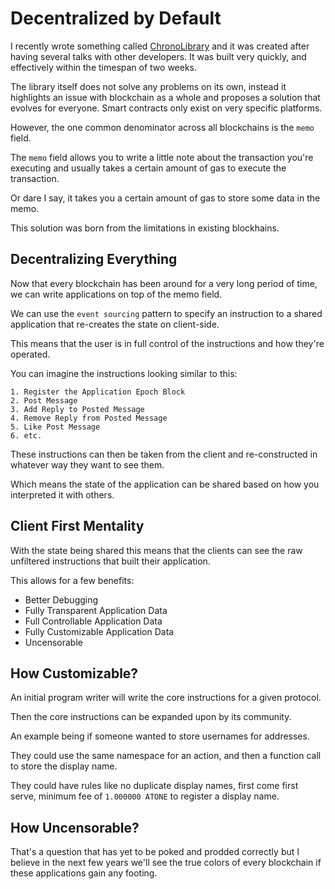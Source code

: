 # Decentralized by Default

I recently wrote something called [ChronoLibrary](https://github.com/allinbits/chronolibrary) and it was created after having several talks with other developers. It was built very quickly, and effectively within the timespan of two weeks.

The library itself does not solve any problems on its own, instead it highlights an issue with blockchain as a whole and proposes a solution that evolves for everyone. Smart contracts only exist on very specific platforms. 

However, the one common denominator across all blockchains is the `memo` field.

The `memo` field allows you to write a little note about the transaction you're executing and usually takes a certain amount of gas to execute the transaction.

Or dare I say, it takes you a certain amount of gas to store some data in the memo.

This solution was born from the limitations in existing blockhains.

## Decentralizing Everything

Now that every blockchain has been around for a very long period of time, we can write applications on top of the memo field.

We can use the `event sourcing` pattern to specify an instruction to a shared application that re-creates the state on client-side.

This means that the user is in full control of the instructions and how they're operated.

You can imagine the instructions looking similar to this:

```
1. Register the Application Epoch Block
2. Post Message
3. Add Reply to Posted Message
4. Remove Reply from Posted Message
5. Like Post Message
6. etc.
```

These instructions can then be taken from the client and re-constructed in whatever way they want to see them.

Which means the state of the application can be shared based on how you interpreted it with others.

## Client First Mentality

With the state being shared this means that the clients can see the raw unfiltered instructions that built their application.

This allows for a few benefits:

- Better Debugging
- Fully Transparent Application Data
- Full Controllable Application Data
- Fully Customizable Application Data
- Uncensorable

## How Customizable?

An initial program writer will write the core instructions for a given protocol.

Then the core instructions can be expanded upon by its community.

An example being if someone wanted to store usernames for addresses.

They could use the same namespace for an action, and then a function call to store the display name.

They could have rules like no duplicate display names, first come first serve, minimum fee of `1.000000 ATONE` to register a display name.

## How Uncensorable?

That's a question that has yet to be poked and prodded correctly but I believe in the next few years we'll see the true colors of every blockchain if these applications gain any footing.
